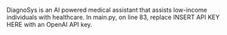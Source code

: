 DiagnoSys is an AI powered medical assistant that assists low-income individuals with healthcare.
In main.py, on line 83, replace INSERT API KEY HERE with an OpenAI API key.
